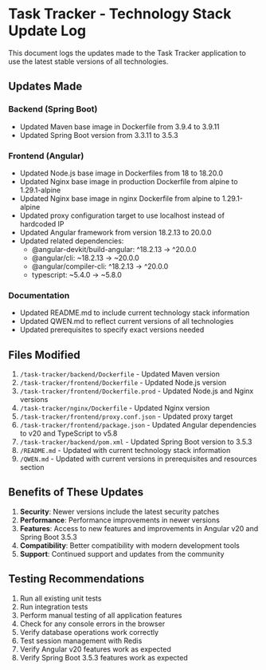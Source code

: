 # Task Tracker - Technology Stack Update Log

This document logs the updates made to the Task Tracker application to use the latest stable versions of all technologies.

## Updates Made

### Backend (Spring Boot)
- Updated Maven base image in Dockerfile from 3.9.4 to 3.9.11
- Updated Spring Boot version from 3.3.11 to 3.5.3

### Frontend (Angular)
- Updated Node.js base image in Dockerfiles from 18 to 18.20.0
- Updated Nginx base image in production Dockerfile from alpine to 1.29.1-alpine
- Updated Nginx base image in nginx Dockerfile from alpine to 1.29.1-alpine
- Updated proxy configuration target to use localhost instead of hardcoded IP
- Updated Angular framework from version 18.2.13 to 20.0.0
- Updated related dependencies:
  - @angular-devkit/build-angular: ^18.2.13 → ^20.0.0
  - @angular/cli: ~18.2.13 → ~20.0.0
  - @angular/compiler-cli: ^18.2.13 → ^20.0.0
  - typescript: ~5.4.0 → ~5.8.0

### Documentation
- Updated README.md to include current technology stack information
- Updated QWEN.md to reflect current versions of all technologies
- Updated prerequisites to specify exact versions needed

## Files Modified

1. `/task-tracker/backend/Dockerfile` - Updated Maven version
2. `/task-tracker/frontend/Dockerfile` - Updated Node.js version
3. `/task-tracker/frontend/Dockerfile.prod` - Updated Node.js and Nginx versions
4. `/task-tracker/nginx/Dockerfile` - Updated Nginx version
5. `/task-tracker/frontend/proxy.conf.json` - Updated proxy target
6. `/task-tracker/frontend/package.json` - Updated Angular dependencies to v20 and TypeScript to v5.8
7. `/task-tracker/backend/pom.xml` - Updated Spring Boot version to 3.5.3
8. `/README.md` - Updated with current technology stack information
9. `/QWEN.md` - Updated with current versions in prerequisites and resources section

## Benefits of These Updates

1. **Security**: Newer versions include the latest security patches
2. **Performance**: Performance improvements in newer versions
3. **Features**: Access to new features and improvements in Angular v20 and Spring Boot 3.5.3
4. **Compatibility**: Better compatibility with modern development tools
5. **Support**: Continued support and updates from the community

## Testing Recommendations

1. Run all existing unit tests
2. Run integration tests
3. Perform manual testing of all application features
4. Check for any console errors in the browser
5. Verify database operations work correctly
6. Test session management with Redis
7. Verify Angular v20 features work as expected
8. Verify Spring Boot 3.5.3 features work as expected